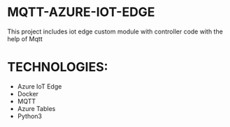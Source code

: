 # MQTT-AZURE-IOT-EDGE
This project includes iot edge custom module with controller code with the help of Mqtt
# TECHNOLOGIES:
  * Azure IoT Edge
  * Docker
  * MQTT
  * Azure Tables
  * Python3
